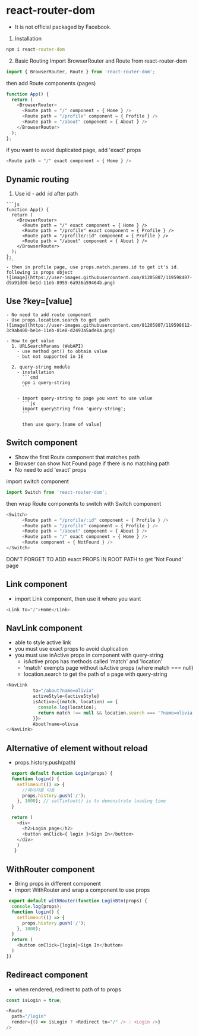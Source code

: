 # react-router-dom
- It is not official packaged by Facebook.

1. Installation
```cmd
npm i react-router-dom
```

2. Basic Routing
Import BrowserRouter and Route from react-router-dom

```js
import { BrowserRouter, Route } from 'react-router-dom';
```

then add Route components (pages)

```js
function App() {
  return (
    <BrowserRouter>
      <Route path = "/" component = { Home } />
      <Route path = "/profile" component = { Profile } />
      <Route path = "/about" component = { About } />
    </BrowserRouter>
  );
};
```

if you want to avoid duplicated page, add 'exact' props

```js
<Route path = "/" exact component = { Home } />    
```

## Dynamic routing
  1. Use id
    - add :id after path
    
    ```js
    function App() {
      return (
        <BrowserRouter>
          <Route path = "/" exact component = { Home } />
          <Route path = "/profile" exact component = { Profile } />
          <Route path = "/profile/:id" component = { Profile } />
          <Route path = "/about" component = { About } />
        </BrowserRouter>
      );
    };
    ```
    - then in profile page, use props.match.params.id to get it's id.
    following is props object
    ![image](https://user-images.githubusercontent.com/81205807/119598407-d9a91d00-be1d-11eb-8959-6a936a59464b.png)

    

## Use ?key=[value]
    - No need to add route component
    - Use props.location.search to get path
    ![image](https://user-images.githubusercontent.com/81205807/119598612-3c9ab400-be1e-11eb-81e8-d2493a5ade8a.png)

    - How to get value
      1. URLSearchParams (WebAPI)
        - use method get() to obtain value
        - but not supported in IE
        
      2. query-string module
        - installation
          ```cmd
          npm i query-string
          ```
          
        - import query-string to page you want to use value
          ```js
          import queryString from 'query-string';
          ```
          
          then use query.[name of value]
        
  
    

## Switch component
  - Show the first Route component that matches path
  - Browser can show Not Found page if there is no matching path
  - No need to add 'exact' props
  
  import switch component
  ```js
  import Switch from 'react-router-dom';
  ```
  then wrap Route components to switch with Switch component
  
  ```js
  <Switch>
        <Route path = "/profile/:id" component = { Profile } />
        <Route path = "/profile" component = { Profile } />
        <Route path = "/about" component = { About } />
        <Route path = "/" exact component = { Home } />
        <Route component = { NotFound } />
  </Switch>
  ```
  
  DON'T FORGET TO ADD exact PROPS IN ROOT PATH to get 'Not Found' page
  
## Link component
  - import Link component, then use it where you want

  ```js
  <Link to="/">Home</Link>
  ```

## NavLink component
  - able to style active link
  - you must use exact props to avoid duplication
  - you must use inActive props in component with query-string
    - isActive props has methods called 'match' and 'location'
    - 'match' exempts page without isActive props (where match === null)
    - location.search to get the path of a page with query-string

```js
<NavLink 
          to="/about?name=olivia" 
          activeStyle={activeStyle}
          isActive={(match, location) => {
            console.log(location);
            return match !== null && location.search === '?name=olivia';
          }}>
          About?name=olivia
</NavLink>
```
  
## Alternative of <a> element without reload
  - props.history.push(path)
  
  ```js
    export default function Login(props) {
    function login() {
      setTimeout(() => {
        //페이지를 이동
        props.history.push('/');
      }, 1000); // setTimtout() is to demonstrate loading time
    }

    return (
      <div>
        <h2>Login page</h2>
        <button onClick={ login }>Sign In</button>
      </div>
      )
     }
  ```
  
## WithRouter component
  - Bring props in different component
  - import WithRouter and wrap a component to use props
  
```js
 export default withRouter(function LoginBtn(props) {
  console.log(props);
  function login() {
    setTimeout(() => {
      props.history.push('/');
    }, 1000);
  }
  return (
    <button onClick={login}>Sign In</button>
  )
})
```
  
## Redireact component   
  - when rendered, redirect to path of to props
  
  ```js
  const isLogin = true;

  <Route 
    path="/login" 
    render={() => isLogin ? <Redirect to="/" /> : <Login />} 
  />
  ```
